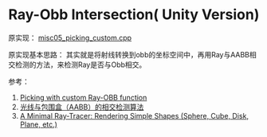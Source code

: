 # Ray-Obb Intersection( Unity Version)

原实现：
[misc05_picking_custom.cpp](https://github.com/opengl-tutorials/ogl/blob/master/misc05_picking/misc05_picking_custom.cpp)

原实现基本思路：
其实就是将射线转换到obb的坐标空间中，再用Ray与AABB相交检测的方法，来检测Ray是否与Obb相交。

参考：
1. [Picking with custom Ray-OBB function](http://www.opengl-tutorial.org/miscellaneous/clicking-on-objects/picking-with-custom-ray-obb-function/)
2. [光线与包围盒（AABB）的相交检测算法](https://blog.csdn.net/linuxheik/article/details/53395394)
3. [A Minimal Ray-Tracer: Rendering Simple Shapes (Sphere, Cube, Disk, Plane, etc.)](https://www.scratchapixel.com/lessons/3d-basic-rendering/minimal-ray-tracer-rendering-simple-shapes/ray-box-intersection)

